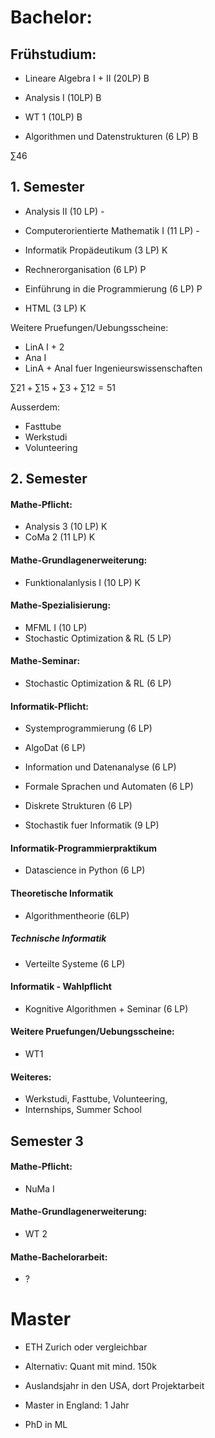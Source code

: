 # Bachelor:
## Frühstudium:
- Lineare Algebra I + II (20LP) B
- Analysis I (10LP) B
- WT 1 (10LP) B

- Algorithmen und Datenstrukturen (6 LP) B

$\sum 46$
## 1. Semester
- Analysis II (10 LP) -
- Computerorientierte Mathematik I (11 LP)  -

- Informatik Propädeutikum (3 LP) K
- Rechnerorganisation (6 LP) P
- Einführung in die Programmierung (6 LP) P

- HTML (3 LP) K

Weitere Pruefungen/Uebungsscheine:
- LinA I + 2 
- Ana I
- LinA + AnaI fuer Ingenieurswissenschaften

$\sum 21 + \sum 15 + \sum 3 + \sum 12 = 51$

Ausserdem:
- Fasttube
- Werkstudi
- Volunteering
## 2. Semester
#### Mathe-Pflicht:
- Analysis 3 (10 LP) K
- CoMa 2 (11 LP) K
#### Mathe-Grundlagenerweiterung:
- Funktionalanlysis I (10 LP) K
#### Mathe-Spezialisierung:
- MFML I (10 LP)
- Stochastic Optimization & RL (5 LP)
#### Mathe-Seminar:
- Stochastic Optimization & RL (6 LP) 
#### Informatik-Pflicht:
- Systemprogrammierung (6 LP)
- AlgoDat (6 LP)
- Information und Datenanalyse (6 LP)
- Formale Sprachen und Automaten (6 LP)

- Diskrete Strukturen (6 LP)
- Stochastik fuer Informatik (9 LP)
#### Informatik-Programmierpraktikum
- Datascience in Python (6 LP)
#### Theoretische Informatik
- Algorithmentheorie (6LP)
##### Technische Informatik
- Verteilte Systeme (6 LP)
#### Informatik - Wahlpflicht
-  Kognitive Algorithmen + Seminar (6 LP)
#### Weitere Pruefungen/Uebungsscheine:
- WT1
#### Weiteres:
- Werkstudi, Fasttube, Volunteering, 
- Internships, Summer School

## Semester 3

#### Mathe-Pflicht:
- NuMa I
#### Mathe-Grundlagenerweiterung:
- WT 2

#### Mathe-Bachelorarbeit:
- ?


# Master
- ETH Zurich oder vergleichbar
- Alternativ: Quant mit mind. 150k


- Auslandsjahr in den USA, dort Projektarbeit
- Master in England: 1 Jahr
- PhD in ML 